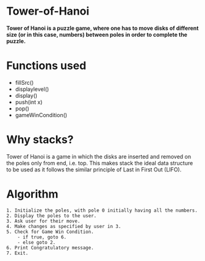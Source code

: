 # Tower-of-Hanoi

**Tower of Hanoi is a puzzle game, where one has to move disks of different size (or in this case, numbers) between poles in order to complete the puzzle.**

# Functions used

- fillSrc() 
- displaylevel() 
- display() 
- push(int x) 
- pop() 
- gameWinCondition() 

# Why stacks?

Tower of Hanoi is a game in which the disks are inserted and removed on the poles only from end, i.e. top. This makes stack the ideal data structure to be used as it follows the similar principle of Last in First Out (LIFO). 

# Algorithm
```
1. Initialize the poles, with pole 0 initially having all the numbers.
2. Display the poles to the user.
3. Ask user for their move.
4. Make changes as specified by user in 3.
5. Check for Game Win Condition. 
    - if true, goto 6.
    - else goto 2.
6. Print Congratulatory message.
7. Exit.
```





